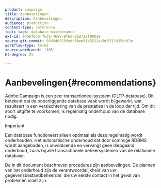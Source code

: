 ```yaml
---
product: campaign
title: Aanbevelingen
description: Aanbevelingen
audience: production
content-type: reference
topic-tags: database-maintenance
exl-id: e458f6cb-f6d1-4688-9f6d-2a27a2f90829
source-git-commit: 98d646919fedc66ee9145522ad0c5f15b25dbf2e
workflow-type: tm+mt
source-wordcount: '105'
ht-degree: 2%

---
```


# Aanbevelingen{#recommendations}

Adobe Campaign is een zeer transactioneel systeem (OLTP-database). Dit betekent dat de onderliggende database vaak wordt bijgewerkt, wat resulteert in een verslechtering van de prestaties in de loop der tijd. Om dit soort uitgifte te voorkomen, is regelmatig onderhoud van de database nodig.

>[!IMPORTANT]
>
>Een database functioneert alleen optimaal als deze regelmatig wordt onderhouden. Het automatische onderhoud dat door sommige RDBMS wordt aangeboden, is onvoldoende en vervangt geen diepgaand onderhoud, zoals bij alle transactionele beheersystemen van de relationele database.
>  
>De in dit document beschreven procedures zijn aanbevelingen. De plannen van het onderhoud zijn de verantwoordelijkheid van uw gegevensbestandbeheerder, die uw eerste contact in het geval van problemen moet zijn.
